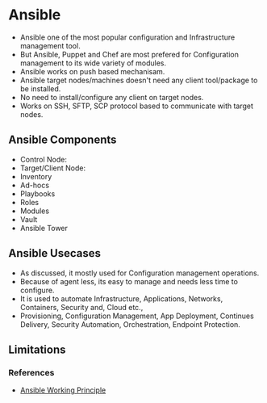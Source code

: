 # Ansible
- Ansible one of the most popular configuration and Infrastructure management tool.
- But Ansible, Puppet and Chef are most prefered for Configuration management to its wide variety of modules.
- Ansible works on push based mechanisam.
- Ansible target nodes/machines doesn't need any client tool/package to be installed.
- No need to install/configure any client on target nodes.
- Works on SSH, SFTP, SCP protocol based to communicate with target nodes.

## Ansible Components
- Control Node:
- Target/Client Node:
- Inventory
- Ad-hocs
- Playbooks
- Roles
- Modules
- Vault
- Ansible Tower

## Ansible Usecases
- As discussed, it mostly used for Configuration management operations.
- Because of agent less, its easy to manage and needs less time to configure.
- It is used to automate Infrastructure, Applications, Networks, Containers, Security and, Cloud etc.,
- Provisioning, Configuration Management, App Deployment, Continues Delivery, Security Automation, Orchestration, Endpoint Protection. 

## Limitations

### References
- [Ansible Working Principle](https://www.ansible.com/overview/how-ansible-works)